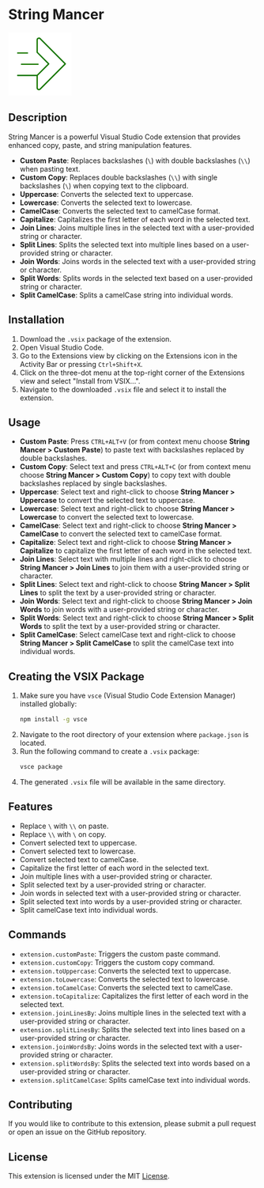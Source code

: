 # String Mancer
![String Mancer](images/icon.png)

## Description
String Mancer is a powerful Visual Studio Code extension that provides enhanced copy, paste, and string manipulation features.

- **Custom Paste**: Replaces backslashes (`\`) with double backslashes (`\\`) when pasting text.
- **Custom Copy**: Replaces double backslashes (`\\`) with single backslashes (`\`) when copying text to the clipboard.
- **Uppercase**: Converts the selected text to uppercase.
- **Lowercase**: Converts the selected text to lowercase.
- **CamelCase**: Converts the selected text to camelCase format.
- **Capitalize**: Capitalizes the first letter of each word in the selected text.
- **Join Lines**: Joins multiple lines in the selected text with a user-provided string or character.
- **Split Lines**: Splits the selected text into multiple lines based on a user-provided string or character.
- **Join Words**: Joins words in the selected text with a user-provided string or character.
- **Split Words**: Splits words in the selected text based on a user-provided string or character.
- **Split CamelCase**: Splits a camelCase string into individual words.

## Installation
1. Download the `.vsix` package of the extension.
2. Open Visual Studio Code.
3. Go to the Extensions view by clicking on the Extensions icon in the Activity Bar or pressing `Ctrl+Shift+X`.
4. Click on the three-dot menu at the top-right corner of the Extensions view and select "Install from VSIX...".
5. Navigate to the downloaded `.vsix` file and select it to install the extension.

## Usage
- **Custom Paste**: Press `CTRL+ALT+V` (or from context menu choose **String Mancer > Custom Paste**) to paste text with backslashes replaced by double backslashes.
- **Custom Copy**: Select text and press `CTRL+ALT+C` (or from context menu choose **String Mancer > Custom Copy**) to copy text with double backslashes replaced by single backslashes.
- **Uppercase**: Select text and right-click to choose **String Mancer > Uppercase** to convert the selected text to uppercase.
- **Lowercase**: Select text and right-click to choose **String Mancer > Lowercase** to convert the selected text to lowercase.
- **CamelCase**: Select text and right-click to choose **String Mancer > CamelCase** to convert the selected text to camelCase format.
- **Capitalize**: Select text and right-click to choose **String Mancer > Capitalize** to capitalize the first letter of each word in the selected text.
- **Join Lines**: Select text with multiple lines and right-click to choose **String Mancer > Join Lines** to join them with a user-provided string or character.
- **Split Lines**: Select text and right-click to choose **String Mancer > Split Lines** to split the text by a user-provided string or character.
- **Join Words**: Select text and right-click to choose **String Mancer > Join Words** to join words with a user-provided string or character.
- **Split Words**: Select text and right-click to choose **String Mancer > Split Words** to split the text by a user-provided string or character.
- **Split CamelCase**: Select camelCase text and right-click to choose **String Mancer > Split CamelCase** to split the camelCase text into individual words.

## Creating the VSIX Package
1. Make sure you have `vsce` (Visual Studio Code Extension Manager) installed globally:
   ```sh
   npm install -g vsce
   ```
2. Navigate to the root directory of your extension where `package.json` is located.
3. Run the following command to create a `.vsix` package:
   ```sh
   vsce package
   ```
4. The generated `.vsix` file will be available in the same directory.

## Features
- Replace `\` with `\\` on paste.
- Replace `\\` with `\` on copy.
- Convert selected text to uppercase.
- Convert selected text to lowercase.
- Convert selected text to camelCase.
- Capitalize the first letter of each word in the selected text.
- Join multiple lines with a user-provided string or character.
- Split selected text by a user-provided string or character.
- Join words in selected text with a user-provided string or character.
- Split selected text into words by a user-provided string or character.
- Split camelCase text into individual words.

## Commands
- `extension.customPaste`: Triggers the custom paste command.
- `extension.customCopy`: Triggers the custom copy command.
- `extension.toUppercase`: Converts the selected text to uppercase.
- `extension.toLowercase`: Converts the selected text to lowercase.
- `extension.toCamelCase`: Converts the selected text to camelCase.
- `extension.toCapitalize`: Capitalizes the first letter of each word in the selected text.
- `extension.joinLinesBy`: Joins multiple lines in the selected text with a user-provided string or character.
- `extension.splitLinesBy`: Splits the selected text into lines based on a user-provided string or character.
- `extension.joinWordsBy`: Joins words in the selected text with a user-provided string or character.
- `extension.splitWordsBy`: Splits the selected text into words based on a user-provided string or character.
- `extension.splitCamelCase`: Splits camelCase text into individual words.

## Contributing
If you would like to contribute to this extension, please submit a pull request or open an issue on the GitHub repository.

## License
This extension is licensed under the MIT [License](LICENSE).
